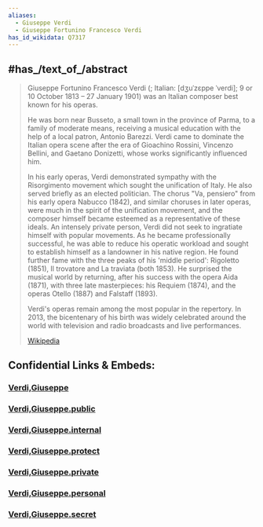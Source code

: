```yaml
---
aliases:
  - Giuseppe Verdi
  - Giuseppe Fortunino Francesco Verdi
has_id_wikidata: Q7317
---
```



## #has_/text_of_/abstract 

> Giuseppe Fortunino Francesco Verdi (; Italian: [dʒuˈzɛppe ˈverdi]; 9 or 10 October 1813 – 27 January 1901) 
> was an Italian composer best known for his operas. 
> 
> He was born near Busseto, a small town in the province of Parma, to a family of moderate means, 
> receiving a musical education with the help of a local patron, Antonio Barezzi. 
> Verdi came to dominate the Italian opera scene after the era of Gioachino Rossini, 
> Vincenzo Bellini, and Gaetano Donizetti, whose works significantly influenced him.
>
> In his early operas, Verdi demonstrated sympathy with the Risorgimento movement which sought the unification of Italy. He also served briefly as an elected politician. The chorus "Va, pensiero" from his early opera Nabucco (1842), and similar choruses in later operas, were much in the spirit of the unification movement, and the composer himself became esteemed as a representative of these ideals. An intensely private person, Verdi did not seek to ingratiate himself with popular movements. As he became professionally successful, he was able to reduce his operatic workload and sought to establish himself as a landowner in his native region. He found further fame with the three peaks of his 'middle period': Rigoletto (1851), Il trovatore and La traviata (both 1853). He surprised the musical world by returning, after his success with the opera Aida (1871), with three late masterpieces: his Requiem (1874), and the operas Otello (1887) and Falstaff (1893).
>
> Verdi's operas remain among the most popular in the repertory. In 2013, the bicentenary of his birth was widely celebrated around the world with television and radio broadcasts and live performances.
>
> [Wikipedia](https://en.wikipedia.org/wiki/Giuseppe%20Verdi)




## Confidential Links & Embeds: 

### [Verdi,Giuseppe](/_Standards/bio/People/Composer/Romantic_Composers/Verdi,Giuseppe.md) 

### [Verdi,Giuseppe.public](/_public/bio/People/Composer/Romantic_Composers/Verdi,Giuseppe.public.md) 

### [Verdi,Giuseppe.internal](/_internal/bio/People/Composer/Romantic_Composers/Verdi,Giuseppe.internal.md) 

### [Verdi,Giuseppe.protect](/_protect/bio/People/Composer/Romantic_Composers/Verdi,Giuseppe.protect.md) 

### [Verdi,Giuseppe.private](/_private/bio/People/Composer/Romantic_Composers/Verdi,Giuseppe.private.md) 

### [Verdi,Giuseppe.personal](/_personal/bio/People/Composer/Romantic_Composers/Verdi,Giuseppe.personal.md) 

### [Verdi,Giuseppe.secret](/_secret/bio/People/Composer/Romantic_Composers/Verdi,Giuseppe.secret.md)

